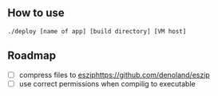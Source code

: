 ## How to use

```
./deploy [name of app] [build directory] [VM host]
```

## Roadmap

- [ ] compress files to
      [eszip](https://github.com/denoland/eszip)https://github.com/denoland/eszip
- [ ] use correct permissions when compilig to executable
